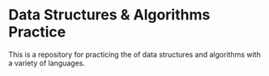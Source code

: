 # Data Structures & Algorithms Practice

This is a repository for practicing the of data structures and algorithms with a variety of languages.